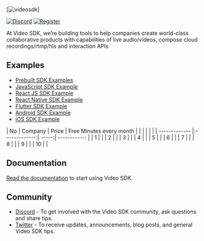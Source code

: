 [![videosdk](https://www.linkpicture.com/q/videosdk_Full-Logo_blue.png)]

[![Discord](https://img.shields.io/discord/876774498798551130?label=Join%20Discord%20Developer%20Community)](https://discord.gg/kgAvyxtTxv)
[![Register](https://img.shields.io/badge/Contact-Know%20More-blue)](https://app.videosdk.live/signup)

At Video SDK, we’re building tools to help companies create world-class collaborative products with capabilities of live audio/videos, compose cloud recordings/rtmp/hls and interaction APIs

## Examples
- [Prebuilt SDK Examples](https://github.com/videosdk-live/videosdk-rtc-prebuilt-examples)
- [JavaScript SDK Example](https://github.com/videosdk-live/videosdk-rtc-javascript-sdk-example)
- [React JS SDK Example](https://github.com/videosdk-live/videosdk-rtc-react-sdk-example)
- [React Native SDK Example](https://github.com/videosdk-live/videosdk-rtc-react-native-sdk-example)
- [Flutter SDK Example](https://github.com/videosdk-live/videosdk-rtc-flutter-sdk-example)
- [Android SDK Example](https://github.com/videosdk-live/videosdk-rtc-android-java-sdk-example)
- [iOS SDK Example](https://github.com/videosdk-live/videosdk-rtc-ios-sdk-example)

| No | Company  |  Price  | Free Minutes every month  | 
|    |          |         |                           | 
| ------------- |:-------------:| -----:| -----------: |
| 1   | | 
| 2   | | 
| 3   | | 
| 4   | | 
| 5   | | 
| 6   | |
| 7   | |
| 8   | |
| 9   | | 
| 10  | | 


## Documentation
[Read the documentation](https://docs.videosdk.live/) to start using Video SDK.

## Community
- [Discord](https://discord.gg/Gpmj6eCq5u) - To get involved with the Video SDK community, ask questions and share tips.
- [Twitter](https://twitter.com/video_sdk) - To receive updates, announcements, blog posts, and general Video SDK tips.
